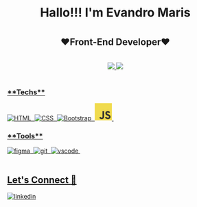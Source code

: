 <div align="center">
  <h1>Hallo!!! I'm Evandro Maris<h1>
  <h2>❤️Front-End Developer❤️</h2>
</div>


</br>
<div align="center" >
  <a href="https://evandromaris.github.io/Portifolio" target="_blank">
  <img height="180em" src="https://github-readme-stats.vercel.app/api?username=evandromaris&show_icons=true&theme=radical&include_all_commits=true&count_private=true"/>
  <img height="180em" src="https://github-readme-stats.vercel.app/api/top-langs/?username=evandromaris&layout=compact&langs_count=7&theme=radical"/>
</div>
</br>

<div style="display: inline_block">
<h3>**Techs**</h3>
  <img alt="HTML" title="HTML" width="40px" src="https://cdn.jsdelivr.net/gh/devicons/devicon/icons/html5/html5-original.svg"/>&nbsp;
  <img alt="CSS" title="CSS" width="40px" src="https://cdn.jsdelivr.net/gh/devicons/devicon/icons/css3/css3-original.svg" />&nbsp;
  <img alt="Bootstrap" title="Bootstrap" width="40px" src="https://cdn.jsdelivr.net/gh/devicons/devicon/icons/bootstrap/bootstrap-original.svg" />&nbsp;
  <img alt="JS" title="JavaScript" width="40px" src="https://raw.githubusercontent.com/github/explore/master/topics/javascript/javascript.png">&nbsp;
</div>


<div style="display: inline_block">
<h3>**Tools**</h3>
 <img alt="figma" title="figma" width="40px" src="https://cdn.jsdelivr.net/gh/devicons/devicon/icons/figma/figma-original.svg" />&nbsp;
 <img alt="git" title="git" width="40px" src="https://cdn.jsdelivr.net/gh/devicons/devicon/icons/git/git-original.svg" />&nbsp;
 <img alt="vscode" title="vscode" width="40px" src="https://cdn.jsdelivr.net/gh/devicons/devicon/icons/vscode/vscode-original.svg" />&nbsp;
</div></br>


## Let's Connect :handshake:
<a href="https://www.linkedin.com/in/evandromaris/"><img alt="linkedin" title="linkedin" width="40px" src="https://cdn.jsdelivr.net/gh/devicons/devicon/icons/linkedin/linkedin-original.svg"/>
</a>
